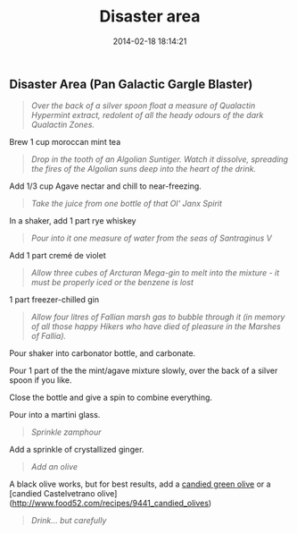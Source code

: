 ﻿---
title:  "Disaster area"
layout: post
date:   2014-02-18 18:14:21
---

Disaster Area (Pan Galactic Gargle Blaster)
-------------------------------------------

> _Over the back of a silver spoon float a measure of Qualactin Hypermint extract, redolent of all the heady odours of the dark Qualactin Zones._

Brew 1 cup moroccan mint tea

> _Drop in the tooth of an Algolian Suntiger. 
> Watch it dissolve, spreading the fires of the 
> Algolian suns deep into the heart of the drink._

Add 1/3 cup Agave nectar and chill to near-freezing.

> _Take the juice from one bottle of that Ol' Janx Spirit_

In a shaker, add 1 part rye whiskey

> _Pour into it one measure of water from the seas of Santraginus V_

Add 1 part cremé de violet

> _Allow three cubes of Arcturan Mega-gin to melt into the mixture - it must be properly iced or the benzene is lost_

1 part freezer-chilled gin

> _Allow four litres of Fallian marsh gas to bubble through it (in memory of all those happy Hikers who have died of pleasure in the Marshes of Fallia)._  

Pour shaker into carbonator bottle, and carbonate.

Pour 1 part of the the mint/agave mixture slowly, over the back of a silver spoon if you like.

Close the bottle and give a spin to combine everything.

Pour into a martini glass.

> _Sprinkle zamphour_

Add a sprinkle of crystallized ginger.

> _Add an olive_

A black olive works, but for best results, add a [candied green olive](http://www.chicaandjo.com/2011/02/28/candied-green-olives-recipe/) or a [candied Castelvetrano olive] (http://www.food52.com/recipes/9441_candied_olives)

> _Drink... but carefully_